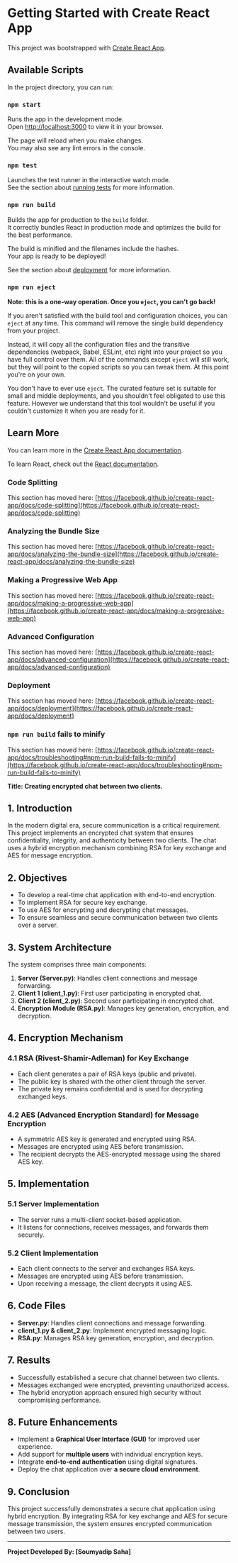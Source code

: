 # Getting Started with Create React App

This project was bootstrapped with [Create React App](https://github.com/facebook/create-react-app).

## Available Scripts

In the project directory, you can run:

### `npm start`

Runs the app in the development mode.\
Open [http://localhost:3000](http://localhost:3000) to view it in your browser.

The page will reload when you make changes.\
You may also see any lint errors in the console.

### `npm test`

Launches the test runner in the interactive watch mode.\
See the section about [running tests](https://facebook.github.io/create-react-app/docs/running-tests) for more information.

### `npm run build`

Builds the app for production to the `build` folder.\
It correctly bundles React in production mode and optimizes the build for the best performance.

The build is minified and the filenames include the hashes.\
Your app is ready to be deployed!

See the section about [deployment](https://facebook.github.io/create-react-app/docs/deployment) for more information.

### `npm run eject`

**Note: this is a one-way operation. Once you `eject`, you can't go back!**

If you aren't satisfied with the build tool and configuration choices, you can `eject` at any time. This command will remove the single build dependency from your project.

Instead, it will copy all the configuration files and the transitive dependencies (webpack, Babel, ESLint, etc) right into your project so you have full control over them. All of the commands except `eject` will still work, but they will point to the copied scripts so you can tweak them. At this point you're on your own.

You don't have to ever use `eject`. The curated feature set is suitable for small and middle deployments, and you shouldn't feel obligated to use this feature. However we understand that this tool wouldn't be useful if you couldn't customize it when you are ready for it.

## Learn More

You can learn more in the [Create React App documentation](https://facebook.github.io/create-react-app/docs/getting-started).

To learn React, check out the [React documentation](https://reactjs.org/).

### Code Splitting

This section has moved here: [https://facebook.github.io/create-react-app/docs/code-splitting](https://facebook.github.io/create-react-app/docs/code-splitting)

### Analyzing the Bundle Size

This section has moved here: [https://facebook.github.io/create-react-app/docs/analyzing-the-bundle-size](https://facebook.github.io/create-react-app/docs/analyzing-the-bundle-size)

### Making a Progressive Web App

This section has moved here: [https://facebook.github.io/create-react-app/docs/making-a-progressive-web-app](https://facebook.github.io/create-react-app/docs/making-a-progressive-web-app)

### Advanced Configuration

This section has moved here: [https://facebook.github.io/create-react-app/docs/advanced-configuration](https://facebook.github.io/create-react-app/docs/advanced-configuration)

### Deployment

This section has moved here: [https://facebook.github.io/create-react-app/docs/deployment](https://facebook.github.io/create-react-app/docs/deployment)

### `npm run build` fails to minify

This section has moved here: [https://facebook.github.io/create-react-app/docs/troubleshooting#npm-run-build-fails-to-minify](https://facebook.github.io/create-react-app/docs/troubleshooting#npm-run-build-fails-to-minify)


**Title: Creating encrypted chat between two clients.**

## 1. Introduction
In the modern digital era, secure communication is a critical requirement. This project implements an encrypted chat system that ensures confidentiality, integrity, and authenticity between two clients. The chat uses a hybrid encryption mechanism combining RSA for key exchange and AES for message encryption.

## 2. Objectives
- To develop a real-time chat application with end-to-end encryption.
- To implement RSA for secure key exchange.
- To use AES for encrypting and decrypting chat messages.
- To ensure seamless and secure communication between two clients over a server.

## 3. System Architecture
The system comprises three main components:
1. **Server (Server.py)**: Handles client connections and message forwarding.
2. **Client 1 (client_1.py)**: First user participating in encrypted chat.
3. **Client 2 (client_2.py)**: Second user participating in encrypted chat.
4. **Encryption Module (RSA.py)**: Manages key generation, encryption, and decryption.

## 4. Encryption Mechanism
### **4.1 RSA (Rivest-Shamir-Adleman) for Key Exchange**
- Each client generates a pair of RSA keys (public and private).
- The public key is shared with the other client through the server.
- The private key remains confidential and is used for decrypting exchanged keys.

### **4.2 AES (Advanced Encryption Standard) for Message Encryption**
- A symmetric AES key is generated and encrypted using RSA.
- Messages are encrypted using AES before transmission.
- The recipient decrypts the AES-encrypted message using the shared AES key.

## 5. Implementation
### **5.1 Server Implementation**
- The server runs a multi-client socket-based application.
- It listens for connections, receives messages, and forwards them securely.

### **5.2 Client Implementation**
- Each client connects to the server and exchanges RSA keys.
- Messages are encrypted using AES before transmission.
- Upon receiving a message, the client decrypts it using AES.

## 6. Code Files
- **Server.py**: Handles client connections and message forwarding.
- **client_1.py & client_2.py**: Implement encrypted messaging logic.
- **RSA.py**: Manages RSA key generation, encryption, and decryption.

## 7. Results
- Successfully established a secure chat channel between two clients.
- Messages exchanged were encrypted, preventing unauthorized access.
- The hybrid encryption approach ensured high security without compromising performance.

## 8. Future Enhancements
- Implement a **Graphical User Interface (GUI)** for improved user experience.
- Add support for **multiple users** with individual encryption keys.
- Integrate **end-to-end authentication** using digital signatures.
- Deploy the chat application over **a secure cloud environment**.

## 9. Conclusion
This project successfully demonstrates a secure chat application using hybrid encryption. By integrating RSA for key exchange and AES for secure message transmission, the system ensures encrypted communication between two users.

---
**Project Developed By: [Soumyadip Saha]**


